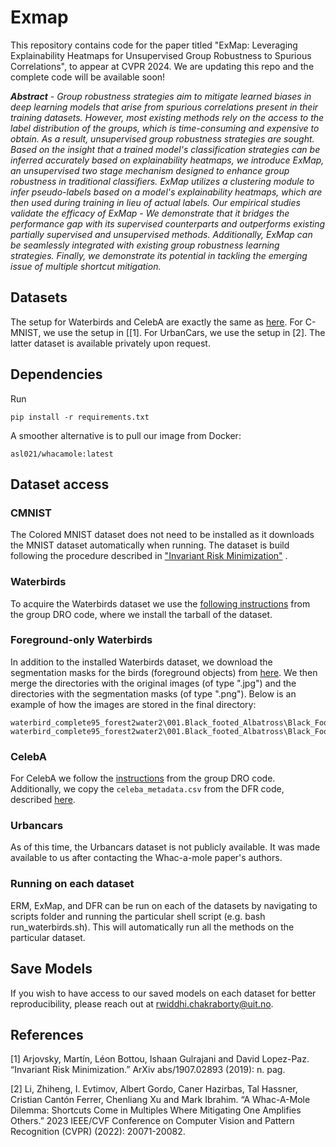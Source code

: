 # Exmap
This repository contains code for the paper titled "ExMap: Leveraging Explainability Heatmaps for Unsupervised Group Robustness to Spurious Correlations", to appear at CVPR 2024. We are updating this repo and the complete code will be available soon!

_**Abstract**_ - 
_Group robustness strategies aim to mitigate learned biases in deep learning models that arise from spurious correlations present in their training datasets. However, most existing methods rely on the access to the label distribution of the groups, which is time-consuming and expensive to obtain. As a result, unsupervised group robustness strategies are sought. Based on the insight that a trained model's classification strategies can be inferred accurately based on explainability heatmaps, we introduce ExMap, an unsupervised two stage mechanism designed to enhance group robustness in traditional classifiers. ExMap utilizes a clustering module to infer pseudo-labels based on a model's explainability heatmaps, which are then used during training in lieu of actual labels. Our empirical studies validate the efficacy of ExMap - We demonstrate that it bridges the performance gap with its supervised counterparts and outperforms existing partially supervised and unsupervised methods. Additionally, ExMap can be seamlessly integrated with existing group robustness learning strategies. Finally, we demonstrate its potential in tackling the emerging issue of multiple shortcut mitigation._

## Datasets
The setup for Waterbirds and CelebA are exactly the same as [here](https://github.com/anniesch/jtt/tree/master). For C-MNIST, we use the setup in [[1]. For UrbanCars, we use the setup in [2]. The latter dataset is available privately upon request. 

## Dependencies

Run 
```
pip install -r requirements.txt
```

A smoother alternative is to pull our image from Docker:

```
asl021/whacamole:latest
```

## Dataset access

### CMNIST
The Colored MNIST dataset does not need to be installed as it downloads the MNIST dataset automatically when running. The dataset is build following the procedure described in ["Invariant Risk Minimization"](https://arxiv.org/abs/1907.02893) .

### Waterbirds
To acquire the Waterbirds dataset we use the [following instructions](https://github.com/kohpangwei/group_DRO#waterbirds) from the group DRO code, where we install the tarball of the dataset.


### Foreground-only Waterbirds
In addition to the installed Waterbirds dataset, we download the segmentation masks for the birds (foreground objects) from [here](https://data.caltech.edu/records/w9d68-gec53). We then merge the directories with the original images (of type ".jpg") and the directories with the segmentation masks (of type ".png"). Below is an example of how the images are stored in the final directory:

```
waterbird_complete95_forest2water2\001.Black_footed_Albatross\Black_Footed_Albatross_0001_796111.jpg
waterbird_complete95_forest2water2\001.Black_footed_Albatross\Black_Footed_Albatross_0001_796111.png
```

### CelebA
For CelebA we follow the [instructions](https://github.com/kohpangwei/group_DRO#celeba) from the group DRO code. Additionally, we copy the `celeba_metadata.csv` from the DFR code, described [here](https://github.com/PolinaKirichenko/deep_feature_reweighting#data-access).

### Urbancars
As of this time, the Urbancars dataset is not publicly available. It was made available to us after contacting the Whac-a-mole paper's authors.


### Running on each dataset

ERM, ExMap, and DFR can be run on each of the datasets by navigating to scripts folder and running the particular shell script (e.g. bash run_waterbirds.sh). This will automatically run all the methods on the particular dataset. 

## Save Models

If you wish to have access to our saved models on each dataset for better reproducibility, please reach out at rwiddhi.chakraborty@uit.no.

## References

[1] Arjovsky, Martín, Léon Bottou, Ishaan Gulrajani and David Lopez-Paz. “Invariant Risk Minimization.” ArXiv abs/1907.02893 (2019): n. pag.

[2] Li, Zhiheng, I. Evtimov, Albert Gordo, Caner Hazirbas, Tal Hassner, Cristian Cantón Ferrer, Chenliang Xu and Mark Ibrahim. “A Whac-A-Mole Dilemma: Shortcuts Come in Multiples Where Mitigating One Amplifies Others.” 2023 IEEE/CVF Conference on Computer Vision and Pattern Recognition (CVPR) (2022): 20071-20082.

